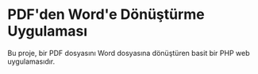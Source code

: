 # PDF'den Word'e Dönüştürme Uygulaması

Bu proje, bir PDF dosyasını Word dosyasına dönüştüren basit bir PHP web uygulamasıdır.
